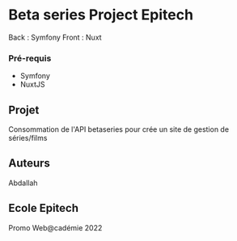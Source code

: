 # Beta series Project Epitech

Back : Symfony
Front : Nuxt

### Pré-requis

- Symfony
- NuxtJS

## Projet

Consommation de l'API betaseries pour crée un site de gestion de séries/films

## Auteurs


Abdallah

## Ecole Epitech

Promo Web@cadémie 2022
